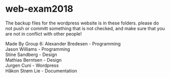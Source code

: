 # web-exam2018

The backup files for the wordpress website is in these folders.
please do not push or committ something that is not checked, and make sure that you are not in conflict with other people!

Made By Group 6:
Alexander Bredesen - Programming </br>
Jason Williams - Programming </br>
Stine Sandberg - Design </br>
Mathias Berntsen - Design </br>
Jurgen Cuni - Wordpress </br>
Håkon Strøm Lie - Documentation </br>


